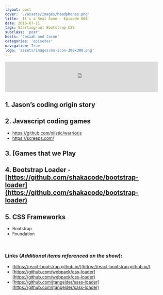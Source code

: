 ```yaml
---
layout: post
cover: './assets/images/headphones.png'
title:  It's a Real Game - Episode 008
date: 2016-07-11
tags: Starting-out Bootstrap CSS
subclass: 'post'
hosts: 'Josiah and Jason'
categories: 'episodes'
navigation: True
logo: 'assets/images/mn-icon-300x300.png'
---
```

<iframe src="https://www.podbean.com/media/player/sn99z-60c82e?from=yiiadmin&skin=2&download=0&share=1&fonts=Helvetica&auto=0" height="100" width="100%" frameborder="0" scrolling="no" data-name="pb-iframe-player"></iframe>
<br>

## 1. Jason’s coding origin story

## 2. Javascript coding games
  - https://github.com/olistic/warriorjs
  - https://screeps.com/

## 3. [Games that we Play

## 4. Bootstrap Loader - [https://github.com/shakacode/bootstrap-loader](https://github.com/shakacode/bootstrap-loader)

## 5. CSS Frameworks
  - Bootstrap
  - Foundation

<br>

### Links (_Additional items referenced on the show_):
- [https://react-bootstrap.github.io/](https://react-bootstrap.github.io/)
- [https://github.com/webpack/css-loader](https://github.com/webpack/css-loader)
- [https://github.com/jtangelder/sass-loader](https://github.com/jtangelder/sass-loader)
